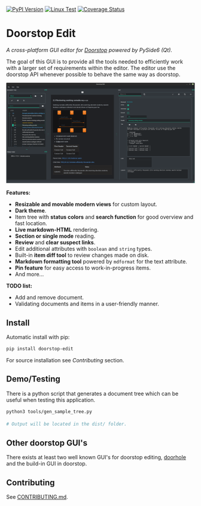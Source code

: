 [![PyPI Version](https://img.shields.io/pypi/v/doorstop-edit.svg)](https://pypi.org/project/doorstop-edit)
[![Linux Test](https://github.com/ownbee/doorstop-edit/actions/workflows/test.yml/badge.svg)](https://github.com/ownbee/doorstop-edit/actions/workflows/test.yml)
[![Coverage Status](https://img.shields.io/codecov/c/gh/ownbee/doorstop-edit)](https://codecov.io/gh/ownbee/doorstop-edit)

# Doorstop Edit

_A cross-platform GUI editor for [Doorstop](https://github.com/doorstop-dev/doorstop) powered by PySide6 (Qt)._

The goal of this GUI is to provide all the tools needed to efficiently work with a larger set of
requirements within the editor. The editor use the doorstop API whenever possible to behave the same
way as doorstop.

![Sample](https://raw.githubusercontent.com/ownbee/doorstop-edit/main/sample.png)

**Features:**

* **Resizable and movable modern views** for custom layout.
* **Dark theme**.
* Item tree with **status colors** and **search function** for good overview and fast location.
* **Live markdown-HTML** rendering.
* **Section or single mode** reading.
* **Review** and **clear suspect links**.
* Edit additional attributes with `boolean` and `string` types.
* Built-in **item diff tool** to review changes made on disk.
* **Markdown formatting tool** powered by `mdformat` for the text attribute.
* **Pin feature** for easy access to work-in-progress items.
* And more...


**TODO list:**

* Add and remove document.
* Validating documents and items in a user-friendly manner.

## Install

Automatic install with pip:

```sh
pip install doorstop-edit
```

For source installation see *Contributing* section.

## Demo/Testing

There is a python script that generates a document tree which can be useful when testing this
application.

```sh
python3 tools/gen_sample_tree.py

# Output will be located in the dist/ folder.
```


## Other doorstop GUI's

There exists at least two well known GUI's for doorstop editing,
[doorhole](https://github.com/sevendays/doorhole) and the build-in GUI in doorstop.


## Contributing

See [CONTRIBUTING.md](https://github.com/ownbee/doorstop-edit/blob/main/CONTRIBUTING.md).
